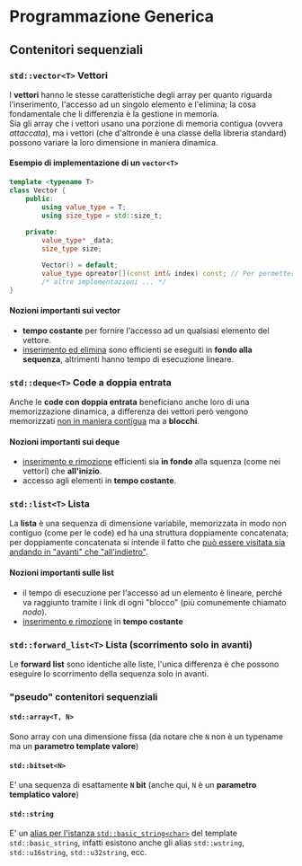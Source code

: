 # Programmazione Generica

## Contenitori sequenziali

### `std::vector<T>` Vettori 

I **vettori** hanno le stesse caratteristiche degli array per quanto riguarda l'inserimento, l'accesso ad un singolo elemento e l'elimina; la cosa fondamentale che li differenzia è la gestione in memoria. \
Sia gli array che i vettori usano una porzione di memoria contigua (ovvera _attaccata_), ma i vettori (che d'altronde è una classe della libreria standard) possono variare la loro dimensione in maniera dinamica. 

#### Esempio di implementazione di un `vector<T>`
```c++
template <typename T>
class Vector {
    public:
        using value_type = T;
        using size_type = std::size_t;
    
    private:
        value_type* _data;
        size_type size;

        Vector() = default;
        value_type opreator[](const int& index) const; // Per permettere l'operazione di accesso ad una singola cella
        /* altre implementazioni ... */
}
```

#### Nozioni importanti sui vector

- **tempo costante** per fornire l'accesso ad un qualsiasi elemento del vettore.
- <u>inserimento ed elimina</u> sono efficienti se eseguiti in **fondo alla sequenza**, altrimenti hanno tempo di esecuzione lineare.

### `std::deque<T>` Code a doppia entrata

Anche le **code con doppia entrata** beneficiano anche loro di una memorizzazione dinamica, a differenza dei vettori però vengono memorizzati <u>non in maniera contigua</u> ma a **blocchi**.

#### Nozioni importanti sui deque

- <u>inserimento e rimozione</u> efficienti sia **in fondo** alla squenza (come nei vettori) che **all'inizio**.
- accesso agli elementi in **tempo costante**.

### `std::list<T>` Lista

La **lista** è una sequenza di dimensione variabile, memorizzata in modo non contiguo (come per le code) ed ha una struttura doppiamente concatenata; per doppiamente concatenata si intende il fatto che <u>può essere visitata sia andando in "avanti" che "all'indietro"</u>.

#### Nozioni importanti sulle list

- il tempo di esecuzione per l'accesso ad un elemento è lineare, perché va raggiunto tramite i link di ogni "blocco" (più comunemente chiamato _nodo_).
- <u>inserimento e rimozione</u> in **tempo costante**

### `std::forward_list<T>` Lista (scorrimento solo in avanti)

Le **forward list** sono identiche alle liste, l'unica differenza è che possono eseguire lo scorrimento della sequenza solo in avanti.

### "pseudo" contenitori sequenziali

#### `std::array<T, N>`

Sono array con una dimensione fissa (da notare che `N` non è un typename ma un **parametro template valore**)

#### `std::bitset<N>`

E' una sequenza di esattamente **`N` bit** (anche qui, `N` è un **parametro templatico valore**)

#### `std::string`

E' un <u>alias per l'istanza `std::basic_string<char>`</u> del template `std::basic_string`, infatti esistono anche gli alias `std::wstring`, `std::u16string`, `std::u32string`, ecc.


